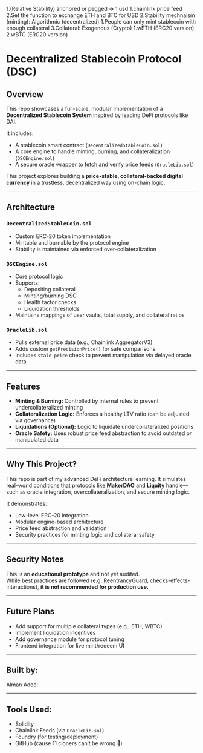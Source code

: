 1.(Relative Stability) anchored or pegged -> 1 usd
    1.chainlink price feed
    2.Set the function to exchange ETH and BTC for USD
2.Stability mechnaism (minting): Algorithmic (decentralized)
    1.People can only mint stablecoin with enough collateral
3.Collateral: Exogenous (Crypto)
    1.wETH (ERC20 version)
    2.wBTC (ERC20 version)



# Decentralized Stablecoin Protocol (DSC)

## Overview

This repo showcases a full-scale, modular implementation of a **Decentralized Stablecoin System** inspired by leading DeFi protocols like DAI.

It includes:
- A stablecoin smart contract (`DecentralizedStableCoin.sol`)
- A core engine to handle minting, burning, and collateralization (`DSCEngine.sol`)
- A secure oracle wrapper to fetch and verify price feeds (`OracleLib.sol`)

This project explores building a **price-stable, collateral-backed digital currency** in a trustless, decentralized way using on-chain logic.

---

## Architecture

### `DecentralizedStableCoin.sol`
- Custom ERC-20 token implementation  
- Mintable and burnable by the protocol engine  
- Stability is maintained via enforced over-collateralization  

### `DSCEngine.sol`
- Core protocol logic  
- Supports:
  - Depositing collateral
  - Minting/burning DSC
  - Health factor checks
  - Liquidation thresholds
- Maintains mappings of user vaults, total supply, and collateral ratios

### `OracleLib.sol`
- Pulls external price data (e.g., Chainlink AggregatorV3)  
- Adds custom `getPrecisionPrice()` for safe comparisons  
- Includes `stale price` check to prevent manipulation via delayed oracle data  

---

## Features

- **Minting & Burning:** Controlled by internal rules to prevent undercollateralized minting  
- **Collateralization Logic:** Enforces a healthy LTV ratio (can be adjusted via governance)  
-  **Liquidations (Optional):** Logic to liquidate undercollateralized positions  
-  **Oracle Safety:** Uses robust price feed abstraction to avoid outdated or manipulated data  

---

## Why This Project?

This repo is part of my advanced DeFi architecture learning. It simulates real-world conditions that protocols like **MakerDAO** and **Liquity** handle—such as oracle integration, overcollateralization, and secure minting logic.

It demonstrates:
- Low-level ERC-20 integration  
- Modular engine-based architecture  
- Price feed abstraction and validation  
- Security practices for minting logic and collateral safety

---

##  Security Notes

This is an **educational prototype** and not yet audited.  
While best practices are followed (e.g. ReentrancyGuard, checks-effects-interactions), **it is not recommended for production use.**

---

## Future Plans

- Add support for multiple collateral types (e.g., ETH, WBTC)  
- Implement liquidation incentives  
- Add governance module for protocol tuning  
- Frontend integration for live mint/redeem UI

---

## Built by:
Alman Adeel

---

## Tools Used:
- Solidity  
- Chainlink Feeds (via `OracleLib.sol`)  
- Foundry (for testing/deployment)  
- GitHub (cause 11 cloners can’t be wrong 😤)
